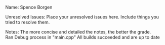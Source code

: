 Name: Spence Borgen

Unresolved Issues: Place your unresolved issues here. Include things you tried to resolve them. 

Notes: The more concise and detailed the notes, the better the grade.  
Ran Debug process in "main.cpp" 
All builds succeeded and are up to date
###
